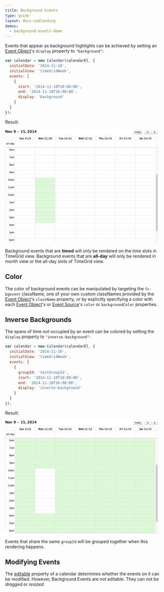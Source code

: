 ```yaml
---
title: Background Events
type: guide
layout: docs-sublanding
demos:
  - background-events-demo
---
```


Events that appear as background highlights can be achieved by setting an [Event Object](event-object)'s `display` property to `"background"`:

```js
var calendar = new Calendar(calendarEl, {
  initialDate: '2014-11-10',
  initialView: 'timeGridWeek',
  events: [
    {
      start: '2014-11-10T10:00:00',
      end: '2014-11-10T16:00:00',
      display: 'background'
    }
  ]
});
```

Result:

<img src='background-events.png' width='500' alt='background events example' />

Background events that are **timed** will only be rendered on the time slots in TimeGrid view. Background events that are **all-day** will only be rendered in month view or the all-day slots of TimeGrid view.


## Color

The color of background events can be manipulated by targeting the `fc-bgevent` className, one of your own custom classNames provided by the [Event Object](event-object)'s `className` property, or by explicitly specifying a color with each [Event Object](event-object)'s or [Event Source](event-source-object)'s `color` or `backgroundColor` properties.


## Inverse Backgrounds

The spans of time *not* occupied by an event can be colored by setting the `display` property to `"inverse-background"`:

```js
var calendar = new Calendar(calendarEl, {
  initialDate: '2014-11-10',
  initialView: 'timeGridWeek',
  events: [
    {
      groupId: 'testGroupId',
      start: '2014-11-10T10:00:00',
      end: '2014-11-10T16:00:00',
      display: 'inverse-background'
    }
  ]
});
```

Result:

<img src='background-events-inverse.png' width='500' alt='inverse background example' />

Events that share the same `groupId` will be grouped together when this rendering happens.

## Modifying Events

The [editable](editable) property of a calendar determines whether the events on it can be modified. However, Background Events are not editable. They can not be *dragged* or *resized*.
